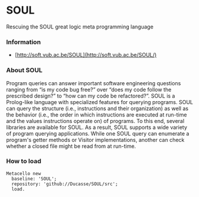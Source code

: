 # SOUL
Rescuing the SOUL great logic meta programming language

### Information

* [http://soft.vub.ac.be/SOUL](http://soft.vub.ac.be/SOUL/)

### About SOUL

Program queries can answer important software engineering questions ranging from “is my code bug free?” over “does my code follow the prescribed design?” to “how can my code be refactored?”. SOUL is a Prolog-like language with specialized features for querying programs. SOUL can query the structure (i.e., instructions and their organization) as well as the behavior (i.e., the order in which instructions are executed at run-time and the values instructions operate on) of programs. To this end, several libraries are available for SOUL. As a result, SOUL supports a wide variety of program querying applications. While one SOUL query can enumerate a program's getter methods or Visitor implementations, another can check whether a closed file might be read from at run-time. 

### How to load

```smalltalk
Metacello new
  baseline: 'SOUL';
  repository: 'github://Ducasse/SOUL/src';
  load.
```
